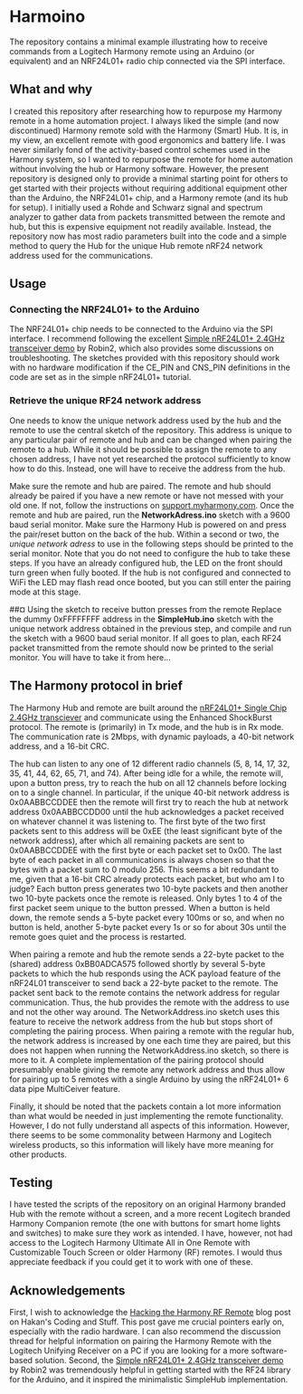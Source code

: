 # Harmoino
The repository contains a minimal example illustrating how to receive commands from a Logitech Harmony remote using an Arduino (or equivalent) and an NRF24L01+ radio chip connected via the SPI interface.

## What and why
I created this repository after researching how to repurpose my Harmony remote in a home automation project. I always liked the simple (and now discontinued) Harmony remote sold with the Harmony (Smart) Hub. It is, in my view, an excellent remote with good ergonomics and battery life. I was never similarly fond of the activity-based control schemes used in the Harmony system, so I wanted to repurpose the remote for home automation without involving the hub or Harmony software. However, the present repository is designed only to provide a minimal starting point for others to get started with their projects without requiring additional equipment other than the Arduino, the NRF24L01+ chip, and a Harmony remote (and its hub for setup). I initially used a Rohde and Schwarz signal and spectrum analyzer to gather data from packets transmitted between the remote and hub, but this is expensive equipment not readily available. Instead, the repository now has most radio parameters built into the code and a simple method to query the Hub for the unique Hub remote nRF24 network address used for the communications.

## Usage

### Connecting the NRF24L01+ to the Arduino
The NRF24L01+ chip needs to be connected to the Arduino via the SPI interface. I recommend following the excellent [Simple nRF24L01+ 2.4GHz transceiver demo](https://forum.arduino.cc/t/simple-nrf24l01-2-4ghz-transceiver-demo/405123) by Robin2, which also provides some discussions on troubleshooting. The sketches provided with this repository should work with no hardware modification if the CE_PIN and CNS_PIN definitions in the code are set as in the simple nRF24L01+ tutorial.

### Retrieve the unique RF24 network address
One needs to know the unique network address used by the hub and the remote to use the central sketch of the repository. This address is unique to any particular pair of remote and hub and can be changed when pairing the remote to a hub. While it should be possible to assign the remote to any chosen address, I have not yet researched the protocol sufficiently to know how to do this. Instead, one will have to receive the address from the hub.

Make sure the remote and hub are paired. The remote and hub should already be paired if you have a new remote or have not messed with your old one. If not, follow the instructions on [support.myharmony.com](https://support.myharmony.com/en-gb/how-to-re-pair-harmony-with-your-remote-or-keyboard). Once the remote and hub are paired, run the **NetworkAdress.ino** sketch with a 9600 baud serial monitor. Make sure the Harmony Hub is powered on and press the pair/reset button on the back of the hub. Within a second or two, the *unique network adress* to use in the following steps should be printed to the serial monitor. Note that you do not need to configure the hub to take these steps. If you have an already configured hub, the LED on the front should turn green when fully booted. If the hub is not configured and connected to WiFi the LED may flash read once booted, but you can still enter the pairing mode at this stage.

##¤ Using the sketch to receive button presses from the remote
Replace the dummy 0xFFFFFFFF address in the **SimpleHub.ino** sketch with the unique network address obtained in the previous step, and compile and run the sketch with a 9600 baud serial monitor. If all goes to plan, each RF24 packet transmitted from the remote should now be printed to the serial monitor. You will have to take it from here...

## The Harmony protocol in brief
The Harmony Hub and remote are built around the [nRF24L01+ Single Chip 2.4GHz transciever](https://www.sparkfun.com/datasheets/Components/SMD/nRF24L01Pluss_Preliminary_Product_Specification_v1_0.pdf) and communicate using the Enhanced ShockBurst protocol. The remote is (primarily) in Tx mode, and the hub is in Rx mode. The communication rate is 2Mbps, with dynamic payloads, a 40-bit network address, and a 16-bit CRC.

The hub can listen to any one of 12 different radio channels (5, 8, 14, 17, 32, 35, 41, 44, 62, 65, 71, and 74). After being idle for a while, the remote will, upon a button press, try to reach the hub on all 12 channels before locking on to a single channel. In particular, if the unique 40-bit network address is 0x0AABBCCDDEE then the remote will first try to reach the hub at network address 0x0AABBCCDD00 until the hub acknowledges a packet received on whatever channel it was listening to. The first byte of the two first packets sent to this address will be 0xEE (the least significant byte of the network address), after which all remaining packets are sent to 0x0AABBCCDDEE with the first byte or each packet set to 0x00. The last byte of each packet in all communications is always chosen so that the bytes with a packet sum to 0 modulo 256. This seems a bit redundant to me, given that a 16-bit CRC already protects each packet, but who am I to judge? Each button press generates two 10-byte packets and then another two 10-byte packets once the remote is released. Only bytes 1 to 4 of the first packet seem unique to the button pressed. When a button is held down, the remote sends a 5-byte packet every 100ms or so, and when no button is held, another 5-byte packet every 1s or so for about 30s until the remote goes quiet and the process is restarted.

When pairing a remote and hub the remote sends a 22-byte packet to the (shared) address 0xBB0ADCA575 followed shortly by several 5-byte packets to which the hub responds using the ACK payload feature of the nRF24L01 transceiver to send back a 22-byte packet to the remote. The packet sent back to the remote contains the network address for regular communication. Thus, the hub provides the remote with the address to use and not the other way around. The NetworkAddress.ino sketch uses this feature to receive the network address from the hub but stops short of completing the pairing process. When pairing a remote with the regular hub, the network address is increased by one each time they are paired, but this does not happen when running the NetworkAddress.ino sketch, so there is more to it. A complete implementation of the pairing protocol should presumably enable giving the remote any network address and thus allow for pairing up to 5 remotes with a single Arduino by using the nRF24L01+ 6 data pipe MultiCeiver feature.

Finally, it should be noted that the packets contain a lot more information than what would be needed in just implementing the remote functionality. However, I do not fully understand all aspects of this information. However, there seems to be some commonality between Harmony and Logitech wireless products, so this information will likely have more meaning for other products.

## Testing

I have tested the scripts of the repository on an original Harmony branded Hub with the remote without a screen, and a more recent Logitech branded Harmony Companion remote (the one with buttons for smart home lights and switches) to make sure they work as intended. I have, however, not had access to the Logitech Harmony Ultimate All in One Remote with Customizable Touch Screen or older Harmony (RF) remotes. I would thus appreciate feedback if you could get it to work with one of these.

## Acknowledgements

First, I wish to acknowledge the [Hacking the Harmony RF Remote](https://haukcode.wordpress.com/2015/04/16/hacking-the-harmony-rf-remote/) blog post on Hakan's Coding and Stuff. This post gave me crucial pointers early on, especially with the radio hardware. I can also recommend the discussion thread for helpful information on pairing the Harmony Remote with the Logitech Unifying Receiver on a PC if you are looking for a more software-based solution. Second, the [Simple nRF24L01+ 2.4GHz transceiver demo](https://forum.arduino.cc/t/simple-nrf24l01-2-4ghz-transceiver-demo/405123) by Robin2 was tremendously helpful in getting started with the RF24 library for the Arduino, and it inspired the minimalistic SimpleHub implementation.
